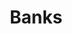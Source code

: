 ---
title: 'Banks'
breadcrumb_title: "Banks"
layout: 'block'
meta_title: 'Banks - MultiSafepay Docs'
meta_description: "The MultiSafepay Documentation Center presents all relevant information about our Plugins and API. You can also find support pages for Payment Methods, Tools and General Questions as well as the contact details of our Support and Integration Teams."
logo: '/svgs/Banks.svg'
short_description: 'Accept payments on your website from a wide range of well known banking solutions.'
weight: 10
---